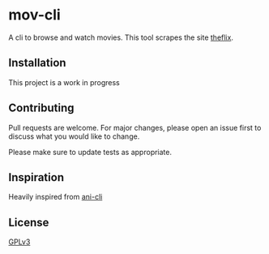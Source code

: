 # mov-cli

A cli to browse and watch movies. This tool scrapes the site [theflix](https://theflix.to).

## Installation
This project is a work in progress

## Contributing
Pull requests are welcome. For major changes, please open an issue first to discuss what you would like to change.

Please make sure to update tests as appropriate.
## Inspiration
Heavily inspired from [ani-cli](https://github.com/pystardust/ani-cli)

## License
[GPLv3](https://choosealicense.com/licenses/gpl-3.0/)
